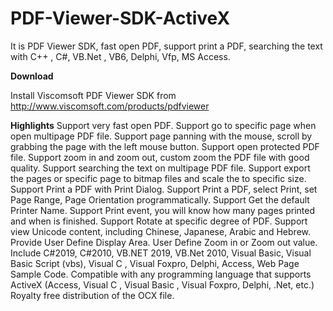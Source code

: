 # PDF-Viewer-SDK-ActiveX
It is PDF Viewer SDK, fast open PDF, support print a PDF, searching the text with C++ , C#, VB.Net , VB6, Delphi, Vfp, MS Access.


<b>Download</b>

Install Viscomsoft PDF Viewer SDK from http://www.viscomsoft.com/products/pdfviewer

<b>Highlights</b>
Support very fast open PDF. Support go to specific page when open multipage PDF file.  Support page panning with the mouse, scroll by grabbing the page with the left mouse button.
 Support open protected PDF file. Support zoom in and zoom out, custom zoom the PDF file with good quality. Support searching the text on multipage PDF file. Support export the pages or specific page to bitmap files and scale the to specific size. Support Print a PDF with Print Dialog. Support Print a PDF, select Print, set Page Range, Page Orientation
programmatically.  Support Get the default Printer Name. Support Print event, you will know how many pages printed and when is finished. Support Rotate at specific degree of PDF. Support view Unicode content, including Chinese, Japanese, Arabic and Hebrew. Provide User Define Display Area. User Define Zoom in or Zoom out value. Include C#2019, C#2010, VB.NET 2019, VB.Net 2010, Visual Basic, Visual Basic Script (vbs), Visual C , Visual Foxpro, Delphi, Access, Web Page Sample Code. Compatible with any programming language that supports ActiveX (Access, Visual C , Visual Basic , Visual Foxpro, Delphi, .Net, etc.) Royalty free distribution of the OCX file.
